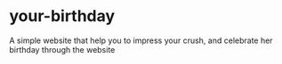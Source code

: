 # your-birthday
A simple website that help you to impress your crush, and celebrate her birthday through the website
